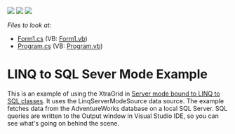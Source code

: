 <!-- default badges list -->
![](https://img.shields.io/endpoint?url=https://codecentral.devexpress.com/api/v1/VersionRange/128632465/13.1.4%2B)
[![](https://img.shields.io/badge/Open_in_DevExpress_Support_Center-FF7200?style=flat-square&logo=DevExpress&logoColor=white)](https://supportcenter.devexpress.com/ticket/details/E1578)
[![](https://img.shields.io/badge/📖_How_to_use_DevExpress_Examples-e9f6fc?style=flat-square)](https://docs.devexpress.com/GeneralInformation/403183)
<!-- default badges end -->
<!-- default file list -->
*Files to look at*:

* [Form1.cs](./CS/LinqServerModeOnAdvWorks/Form1.cs) (VB: [Form1.vb](./VB/LinqServerModeOnAdvWorks/Form1.vb))
* [Program.cs](./CS/LinqServerModeOnAdvWorks/Program.cs) (VB: [Program.vb](./VB/LinqServerModeOnAdvWorks/Program.vb))
<!-- default file list end -->
# LINQ to SQL Sever Mode Example


<p>This is an example of using the XtraGrid in <a href="http://documentation.devexpress.com/#WindowsForms/CustomDocument4057">Server mode bound to LINQ to SQL classes</a>. It uses the LinqServerModeSource data source. The example fetches data from the AdventureWorks database on a local SQL Server. SQL queries are written to the Output window in Visual Studio IDE, so you can see what's going on behind the scene.</p>

<br/>


